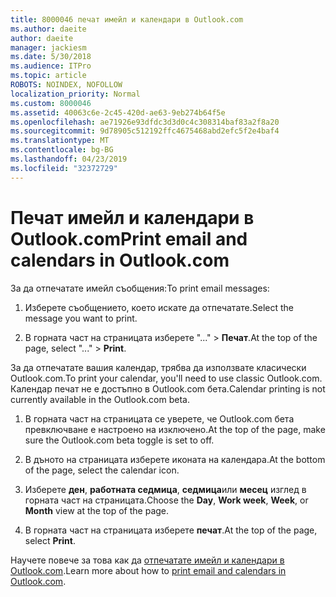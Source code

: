 ```yaml
---
title: 8000046 печат имейл и календари в Outlook.com
ms.author: daeite
author: daeite
manager: jackiesm
ms.date: 5/30/2018
ms.audience: ITPro
ms.topic: article
ROBOTS: NOINDEX, NOFOLLOW
localization_priority: Normal
ms.custom: 8000046
ms.assetid: 40063c6e-2c45-420d-ae63-9eb274b64f5e
ms.openlocfilehash: ae71926e93dfdc3d3d0c4c308314baf83a2f8a20
ms.sourcegitcommit: 9d78905c512192ffc4675468abd2efc5f2e4baf4
ms.translationtype: MT
ms.contentlocale: bg-BG
ms.lasthandoff: 04/23/2019
ms.locfileid: "32372729"
---
```

# <a name="print-email-and-calendars-in-outlookcom"></a><span data-ttu-id="3c0c6-102">Печат имейл и календари в Outlook.com</span><span class="sxs-lookup"><span data-stu-id="3c0c6-102">Print email and calendars in Outlook.com</span></span>

<span data-ttu-id="3c0c6-103">За да отпечатате имейл съобщения:</span><span class="sxs-lookup"><span data-stu-id="3c0c6-103">To print email messages:</span></span>
  
1. <span data-ttu-id="3c0c6-104">Изберете съобщението, което искате да отпечатате.</span><span class="sxs-lookup"><span data-stu-id="3c0c6-104">Select the message you want to print.</span></span>
    
2. <span data-ttu-id="3c0c6-105">В горната част на страницата изберете "..." \> **Печат**.</span><span class="sxs-lookup"><span data-stu-id="3c0c6-105">At the top of the page, select "..." \> **Print**.</span></span> 
    
<span data-ttu-id="3c0c6-106">За да отпечатате вашия календар, трябва да използвате класически Outlook.com.</span><span class="sxs-lookup"><span data-stu-id="3c0c6-106">To print your calendar, you'll need to use classic Outlook.com.</span></span> <span data-ttu-id="3c0c6-107">Календар печат не е достъпно в Outlook.com бета.</span><span class="sxs-lookup"><span data-stu-id="3c0c6-107">Calendar printing is not currently available in the Outlook.com beta.</span></span>
  
1. <span data-ttu-id="3c0c6-108">В горната част на страницата се уверете, че Outlook.com бета превключване е настроено на изключено.</span><span class="sxs-lookup"><span data-stu-id="3c0c6-108">At the top of the page, make sure the Outlook.com beta toggle is set to off.</span></span>
    
2. <span data-ttu-id="3c0c6-109">В дъното на страницата изберете иконата на календара.</span><span class="sxs-lookup"><span data-stu-id="3c0c6-109">At the bottom of the page, select the calendar icon.</span></span>
    
3. <span data-ttu-id="3c0c6-110">Изберете **ден**, **работната седмица**, **седмица**или **месец** изглед в горната част на страницата.</span><span class="sxs-lookup"><span data-stu-id="3c0c6-110">Choose the **Day**, **Work week**, **Week**, or **Month** view at the top of the page.</span></span> 
    
4. <span data-ttu-id="3c0c6-111">В горната част на страницата изберете **печат**.</span><span class="sxs-lookup"><span data-stu-id="3c0c6-111">At the top of the page, select **Print**.</span></span> 
    
<span data-ttu-id="3c0c6-112">Научете повече за това как да [отпечатате имейл и календари в Outlook.com](https://go.microsoft.com/fwlink/p/?linkid=2001208&amp;clcid=0x409).</span><span class="sxs-lookup"><span data-stu-id="3c0c6-112">Learn more about how to [print email and calendars in Outlook.com](https://go.microsoft.com/fwlink/p/?linkid=2001208&amp;clcid=0x409).</span></span>
  


